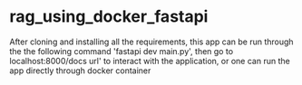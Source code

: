 # rag_using_docker_fastapi

After cloning and installing all the requirements, this app can be run through the the following command  'fastapi dev main.py', then go to localhost:8000/docs url' to interact with the 
application, or one can run the app directly through docker container
